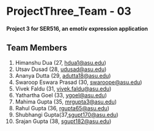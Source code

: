 # ProjectThree_Team - 03
#### Project 3 for SER516, an emotiv expression application

## Team Members
1. Himanshu Dua (27, hdua1@asu.edu)
2. Utsav Dusad (28, udusad@asu.edu)
3. Ananya Dutta (29, adutta18@asu.edu)
4. Swaroop Eswara Prasad (30, swaroope@asu.edu)
5. Vivek Faldu (31, vivek.faldu@asu.edu)
6. Yathartha Goel (33, ygoel@asu.edu)
7. Mahima Gupta (35, mrgupta3@asu.edu)
8. Rahul Gupta (36, rgupta65@asu.edu)
9. Shubhangi Gupta(37,sgupt170@asu.edu)
10. Srajan Gupta (38, sgupt182@asu.edu)

